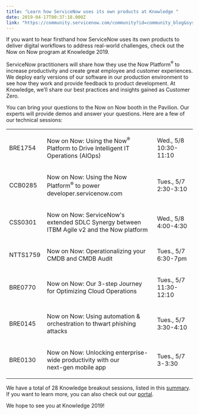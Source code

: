 ```yaml
---
title: "Learn how ServiceNow uses its own products at Knowledge "
date: 2019-04-17T00:37:18.000Z
link: "https://community.servicenow.com/community?id=community_blog&sys_id=2ae13422dbf8b34813b5fb24399619ba"
---
```

<p>If you want to hear firsthand how ServiceNow uses its own products to deliver digital workflows to address real-world challenges, check out the Now on Now program at Knowledge 2019.</p>
<p>ServiceNow practitioners will share how they use the Now Platform<sup>®</sup> to increase productivity and create great employee and customer experiences. We deploy early versions of our software in our production environment to see how they work and provide feedback to product development. At Knowledge, we’ll share our best practices and insights gained as Customer Zero.</p>
<p>You can bring your questions to the Now on Now booth in the Pavilion. Our experts will provide demos and answer your questions. Here are a few of our technical sessions:</p>
<table width="671"><tbody><tr><td width="89">
<p>BRE1754</p>
</td><td width="431">
<p>Now on Now: Using the Now<sup>®</sup> Platform to Drive Intelligent IT Operations (AIOps)</p>
</td><td width="151">
<p>Wed., 5/8 10:30-11:10</p>
</td></tr><tr><td width="89">
<p>CCB0285</p>
</td><td width="431">
<p>Now on Now: Using the Now Platform<sup>®</sup> to power developer.servicenow.com</p>
</td><td width="151">
<p>Tues., 5/7 2:30-3:10</p>
</td></tr><tr><td width="89">
<p>CSS0301</p>
</td><td width="431">
<p>Now on Now: ServiceNow&#39;s extended SDLC Synergy between ITBM Agile v2 and the Now platform</p>
</td><td width="151">
<p>Wed., 5/8 4:00-4:30</p>
</td></tr><tr><td width="89">
<p>NTTS1759</p>
</td><td width="431">
<p>Now on Now: Operationalizing your CMDB and CMDB Audit</p>
</td><td width="151">
<p>Tues., 5/7 6:30-7pm</p>
</td></tr><tr><td width="89">
<p>BRE0770</p>
</td><td width="431">
<p>Now on Now: Our 3-step Journey for Optimizing Cloud Operations</p>
</td><td width="151">
<p>Tues., 5/7 11:30-12:10</p>
</td></tr><tr><td width="89">
<p>BRE0145</p>
</td><td width="431">
<p>Now on Now: Using automation &amp; orchestration to thwart phishing attacks</p>
</td><td width="151">
<p>Tues., 5/7 3:30-4:10</p>
</td></tr><tr><td width="89">
<p>BRE0130</p>
</td><td width="431">
<p>Now on Now: Unlocking enterprise-wide productivity with our <br /> next-gen mobile app</p>
</td><td width="151">
<p>Tues., 5/7 3-3:30</p>
</td></tr></tbody></table>
<p>We have a total of 28 Knowledge breakout sessions, listed in this <a href="https://community.servicenow.com/community?id&#61;community_blog&amp;sys_id&#61;718205b0dba43b0c2be0a851ca961946" rel="nofollow">summary</a>. If you want to learn more, you can also check out our <a href="https://www.servicenow.com/company/how-servicenow-uses-servicenow.html" rel="nofollow">portal</a>.</p>
<p>We hope to see you at Knowledge 2019!</p>